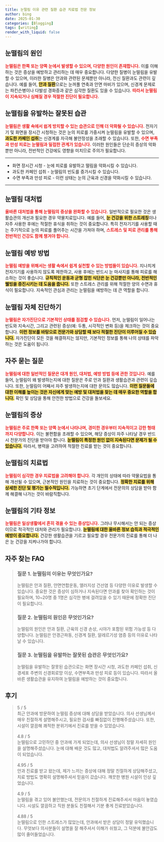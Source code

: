 ```yaml
---
title: 눈떨림 이유 관련 질환 습관 치료법 전문 정보
author: bing
date: 2025-01-30
categories: [Blogging]
tags: [writing]
render_with_liquid: false
---
```



<h2 id='눈떨림의원인'>눈떨림의 원인</h2>

<p><b><span style="color: #ee2323;">눈떨림은 한쪽 또는 양쪽 눈에서 발생할 수 있으며, 다양한 원인이 존재합니다.</span></b> 이를 이해하는 것은 증상을 예방하고 관리하는 데 매우 중요합니다. 다양한 질병이 눈떨림을 유발할 수 있으며, 이러한 질병은 안과와 관련된 문제뿐만 아니라, 전신 질환과도 관련이 깊습니다. 예를 들어, <b><span style="background-color: #ffe066;">안과 질환</span></b>으로는 눈꺼풀 연축과 안면 마비가 있으며, 신경계 문제로는 파킨슨병이나 다발성 경화증과 같은 심각한 질환도 있을 수 있습니다. <b><span style="color: #ee2323;">따라서 눈떨림이 지속되거나 심해질 경우 적절한 진단이 필요합니다.</span></b></p>

<h2 id='눈떨림의유발요인'>눈떨림을 유발하는 잘못된 습관</h2>

<p><b><span style="color: #ee2323;">눈떨림은 생활 속에서 쉽게 방치할 수 있는 습관으로 인해 더 악화될 수 있습니다.</span></b> 전자기기 및 화면을 장시간 시청하는 것은 눈의 피로를 가중시켜 눈떨림을 유발할 수 있으며, <b><span style="background-color: #ffe066;">과도한 카페인 섭취</span></b>는 신경계를 자극해 불안정성을 초래할 수 있습니다. 또한, <b><span style="color: #ee2323;">수면 부족과 만성 피로는 눈떨림과 밀접한 관계가 있습니다.</span></b> 이러한 원인들은 단순히 증상의 악화뿐만 아니라, 전반적인 건강에도 영향을 미치므로 주의가 필요합니다.</p>

<hr />

<ul>
    <li>화면 장시간 시청 - 눈에 피로를 유발하고 떨림을 악화시킬 수 있습니다.</li>
    <li>과도한 카페인 섭취 - 눈떨림의 빈도를 증가시킬 수 있습니다.</li>
    <li>수면 부족과 만성 피로 - 이런 상태는 눈의 근육과 신경을 약화시킬 수 있습니다.</li>
</ul>

<hr />

<h2 id='눈떨림의대처법'>눈떨림 대처법</h2>

<p><b><span style="color: #ee2323;">올바른 대처법을 통해 눈떨림의 증상을 완화할 수 있습니다.</span></b> 일반적으로 필요한 것은 생활습관의 개선과 필요한 경우 약물치료입니다. 예를 들어, <b><span style="background-color: #ffe066;">눈 건강을 위한 스트레칭</span></b>이나 자주 사용한 후에는 적절한 휴식을 취하는 것이 중요합니다. 특히 전자기기를 사용할 때는 주기적으로 눈의 피로를 풀어주는 시간을 가져야 하며, <b><span style="color: #ee2323;">스트레스 및 피로 관리를 통해 전반적인 건강도 함께 챙겨야 합니다.</span></b></p>

<h2 id='눈떨림예방법'>눈떨림 예방 방법</h2>

<p><b><span style="color: #ee2323;">눈떨림 예방을 위해서는 생활 속에서 쉽게 실천할 수 있는 방법들이 있습니다.</span></b> 지나치게 전자기기를 사용하지 않도록 제한하고, 사용 후에는 반드시 눈 마사지를 통해 피로를 해소하는 것이 좋습니다. <b><span style="background-color: #ffe066;">규칙적인 운동과 균형 잡힌 식단은 눈 건강뿐만 아니라, 전반적인 웰빙을 증진시키는 데 도움을 줍니다.</span></b> 또한 스트레스 관리를 위해 적절한 양의 수면과 휴식이 필요합니다. 지속적인 관심과 관리는 눈떨림을 예방하는 데 큰 역할을 합니다.</p>

<h2 id='눈떨림자체진단'>눈떨림 자체 진단하기</h2>

<p><b><span style="color: #ee2323;">눈떨림은 자가진단으로 기본적인 상태를 점검할 수 있습니다.</span></b> 먼저, 눈떨림이 일어나는 빈도와 지속시간, 그리고 관련된 증상(예: 두통, 시각적인 변화 등)을 체크하는 것이 중요합니다. <b><span style="background-color: #ffe066;">이런 정보를 바탕으로 전문가와 상담할 때 보다 적절한 진단이 이루어질 수 있습니다.</span></b> 자가진단이 모든 것을 해결하지는 않지만, 기본적인 정보를 통해 나의 상태를 파악하는 것은 도움이 됩니다.</p>

<h2 id='자주묻는질문'>자주 묻는 질문</h2>

<p><b><span style="color: #ee2323;">눈떨림에 대한 일반적인 질문은 대개 원인, 대처법, 예방 방법 등에 관한 것입니다.</span></b> 예를 들어, 눈떨림이 왜 발생하는지에 대한 질문은 주로 안과 질환과 생활습관과 관련이 깊습니다. 또한, 눈떨림이 어째서 자주 발생하는지에 대한 문의도 많습니다. <b><span style="background-color: #ffe066;">이런 질문들에 대한 이해를 높이는 것은 자신에게 맞는 예방 및 대처법을 찾는 데 매우 중요한 역할을 합니다.</span></b> 확인 및 상담을 통해 안전한 방법으로 건강을 돌보세요.</p>

<h2 id='눈떨림의증상'>눈떨림의 증상</h2>

<p><b><span style="color: #ee2323;">눈떨림은 주로 한쪽 또는 양쪽 눈에서 나타나며, 경미한 경우부터 지속적이고 강한 형태까지 다양합니다.</span></b> 이는 불편함을 초래할 수 있으며, 해당 증상이 자주 나타날 경우 반드시 전문가의 진단을 받아야 합니다. <b><span style="background-color: #ffe066;">눈떨림이 특정한 원인 없이 지속된다면 문제가 될 수 있습니다.</span></b> 따라서, 병력을 고려하여 적절한 진료를 받는 것이 중요합니다.</p>

<h2 id='눈떨림의치료법'>눈떨림의 치료법</h2>

<p><b><span style="color: #ee2323;">눈떨림이 심각한 경우 치료법을 고려해야 합니다.</span></b> 각 개인의 상태에 따라 약물요법을 통해 개선될 수 있으며, 근본적인 원인을 치료하는 것이 중요합니다. <b><span style="background-color: #ffe066;">정확한 치료를 위해 상세한 진단 및 평가는 필수적입니다.</span></b> 가능하면 초기 단계에서 전문의의 상담을 받아 함께 해결해 나가는 것이 바람직합니다.</p>

<h2 id='눈떨림의기타정보'>눈떨림의 기타 정보</h2>

<p><b><span style="color: #ee2323;">눈떨림은 일상생활에서 흔히 겪을 수 있는 증상입니다.</span></b> 그러나 무시해서는 안 되는 증상이므로 적극적인 대처와 관리가 필요합니다. <b><span style="background-color: #ffe066;">눈떨림에 대한 올바른 정보 습득과 적극적인 예방이 중요합니다.</span></b> 건강한 생활습관을 기르고 필요할 경우 전문가의 진료를 통해 더 나은 눈 건강을 지켜나가야 합니다.</p>


<h2 id='자주_찾는_FAQ'>자주 찾는 FAQ</h2>
<div itemscope="" itemtype="https://schema.org/FAQPage"> 
<blockquote> 
<div itemscope="" itemprop="mainEntity" itemtype="https://schema.org/Question"> 
<h3 itemprop="name">질문 1. 눈떨림의 이유는 무엇인가요?</h3> 
<div itemscope="" itemprop="acceptedAnswer" itemtype="https://schema.org/Answer"> 
<span itemprop="text"> 
<p>눈떨림은 안과 질환, 안면연합운동, 앨러지성 건선염 등 다양한 이유로 발생할 수 있습니다. 중요한 것은 증상이 심하거나 지속된다면 안과를 찾아 확인하는 것이 필요하며, 10~20명 중 1명은 심각한 병에 걸려있을 수 있기 때문에 정확한 진단이 필요합니다.</p> 
</span> 
</div> 
</div> 

<div itemscope="" itemprop="mainEntity" itemtype="https://schema.org/Question"> 
<h3 itemprop="name">질문 2. 눈떨림의 원인은 무엇인가요?</h3> 
<div itemscope="" itemprop="acceptedAnswer" itemtype="https://schema.org/Answer"> 
<span itemprop="text"> 
<p>눈떨림의 원인은 안과 질환, 근육의 신경 손상, 시야가 포함된 위험 가능성 등 다양합니다. 눈떨림은 안경근파동, 신경계 질환, 알레르기성 염증 등의 이유로 나타날 수 있습니다.</p> 
</span> 
</div> 
</div> 

<div itemscope="" itemprop="mainEntity" itemtype="https://schema.org/Question"> 
<h3 itemprop="name">질문 3. 눈떨림을 유발하는 잘못된 습관은 무엇인가요?</h3> 
<div itemscope="" itemprop="acceptedAnswer" itemtype="https://schema.org/Answer"> 
<span itemprop="text"> 
<p>눈떨림을 유발하는 잘못된 습관으로는 화면 장시간 시청, 과도한 카페인 섭취, 신경세포 주변의 신경회로망 이상, 수면부족과 만성 피로 등이 있습니다. 따라서 올바른 생활습관을 유지하여 눈떨림을 예방하는 것이 중요합니다.</p> 
</span> 
</div> 
</div> 

</blockquote> 
</div>
<h2 id='후기'>후기</h2>
<div itemscope itemtype="https://schema.org/Product">
  <blockquote>
  <div itemprop="review" itemscope itemtype="https://schema.org/Review">
      <div itemprop="reviewRating" itemscope itemtype="https://schema.org/Rating"> <span itemprop="ratingValue">5</span> / <span itemprop="bestRating">5</span> </div>
      <span itemprop="reviewBody">최근 안과에 방문하여 눈떨림 증상에 대해 상담을 받았습니다. 의사 선생님께서 매우 친절하게 설명해주시고, 필요한 검사를 빠짐없이 진행해주셨습니다. 또한, 시설이 깔끔해 쾌적한 분위기에서 진료를 받을 수 있었습니다.</span>
  </div>
  <br>
  <div itemprop="review" itemscope itemtype="https://schema.org/Review">
      <div itemprop="reviewRating" itemscope itemtype="https://schema.org/Rating"> <span itemprop="ratingValue">4.8</span> / <span itemprop="bestRating">5</span> </div>
      <span itemprop="reviewBody">눈떨림으로 고민하던 중 안과에 가게 되었는데, 의사 선생님이 정말 자세히 원인을 설명해주셨습니다. 눈에 대해 배운 것도 많고, 대처법도 알려주셔서 많은 도움이 되었습니다.</span>
  </div>
  <br>
  <div itemprop="review" itemscope itemtype="https://schema.org/Review">
      <div itemprop="reviewRating" itemscope itemtype="https://schema.org/Rating"> <span itemprop="ratingValue">4.95</span> / <span itemprop="bestRating">5</span> </div>
      <span itemprop="reviewBody">안과 진료를 받고 왔는데, 제가 느끼는 증상에 대해 정말 친절하게 상담해주셨고, 치료 방법도 명확히 설명해주셔서 믿음이 갔습니다. 깨끗한 병원 시설이 인상 깊었습니다.</span>
  </div>
  <br>
  <div itemprop="review" itemscope itemtype="https://schema.org/Review">
      <div itemprop="reviewRating" itemscope itemtype="https://schema.org/Rating"> <span itemprop="ratingValue">4.9</span> / <span itemprop="bestRating">5</span> </div>
      <span itemprop="reviewBody">눈떨림을 겪고 있어 불안했는데, 전문의가 친절하게 진료해주셔서 마음이 놓였습니다. 시설도 깔끔하고 직원 분들도 친절해서 기분 좋게 진료받았습니다.</span>
  </div>
  <br>
  <div itemprop="review" itemscope itemtype="https://schema.org/Review">
      <div itemprop="reviewRating" itemscope itemtype="https://schema.org/Rating"> <span itemprop="ratingValue">4.88</span> / <span itemprop="bestRating">5</span> </div>
      <span itemprop="reviewBody">눈떨림으로 인한 스트레스가 많았는데, 안과에서 받은 상담이 정말 유익했습니다. 무엇보다 의사분들이 설명을 잘 해주셔서 이해가 쉬웠고, 그 덕분에 불안감도 많이 줄어들었습니다.</span>
  </div>
  </blockquote>
</div>
